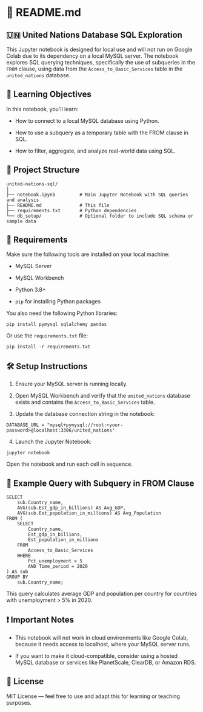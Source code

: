 # 📘 README.md
## 🇺🇳 United Nations Database SQL Exploration
This Jupyter notebook is designed for local use and will not run on Google Colab due to its dependency on a local MySQL server. The notebook explores SQL querying techniques, specifically the use of subqueries in the `FROM` clause, using data from the `Access_to_Basic_Services` table in the `united_nations` database.

## 🧠 Learning Objectives
In this notebook, you'll learn:

- How to connect to a local MySQL database using Python.
  
- How to use a subquery as a temporary table with the FROM clause in SQL.
  
- How to filter, aggregate, and analyze real-world data using SQL.

## 📂 Project Structure
```
united-nations-sql/
│
├── notebook.ipynb         # Main Jupyter Notebook with SQL queries and analysis
├── README.md              # This file
├── requirements.txt       # Python dependencies
└── db_setup/              # Optional folder to include SQL schema or sample data
```

## 🧰 Requirements
Make sure the following tools are installed on your local machine:

- MySQL Server

- MySQL Workbench

- Python 3.8+

- `pip` for installing Python packages

You also need the following Python libraries:
```
pip install pymysql sqlalchemy pandas
```
Or use the `requirements.txt` file:
```
pip install -r requirements.txt
```
## 🛠️ Setup Instructions
1. Ensure your MySQL server is running locally.

2. Open MySQL Workbench and verify that the `united_nations` database exists and contains the `Access_to_Basic_Services` table.

3. Update the database connection string in the notebook:

```
DATABASE_URL = "mysql+pymysql://root:<your-password>@localhost:3306/united_nations"
```
4. Launch the Jupyter Notebook:
```
jupyter notebook
```
Open the notebook and run each cell in sequence.

## 🧪 Example Query with Subquery in FROM Clause
```
SELECT 
    sub.Country_name,
    AVG(sub.Est_gdp_in_billions) AS Avg_GDP,
    AVG(sub.Est_population_in_millions) AS Avg_Population
FROM (
    SELECT 
        Country_name,
        Est_gdp_in_billions,
        Est_population_in_millions
    FROM 
        Access_to_Basic_Services
    WHERE 
        Pct_unemployment > 5
        AND Time_period = 2020
) AS sub
GROUP BY 
    sub.Country_name;
```
This query calculates average GDP and population per country for countries with unemployment > 5% in 2020.

## ❗ Important Notes
- This notebook will not work in cloud environments like Google Colab, because it needs access to localhost, where your MySQL server runs.

- If you want to make it cloud-compatible, consider using a hosted MySQL database or services like PlanetScale, ClearDB, or Amazon RDS.

## 📝 License
MIT License — feel free to use and adapt this for learning or teaching purposes.
